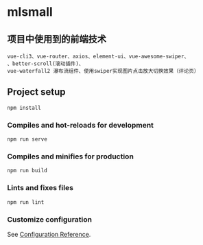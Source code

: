 # mlsmall

## 项目中使用到的前端技术
```
vue-cli3、vue-router、axios、element-ui、vue-awesome-swiper、
、better-scroll(滚动插件)、
vue-waterfall2 瀑布流组件、使用swiper实现图片点击放大切换效果（评论页）

```
## Project setup
```
npm install
```

### Compiles and hot-reloads for development
```
npm run serve
```

### Compiles and minifies for production
```
npm run build
```

### Lints and fixes files
```
npm run lint
```

### Customize configuration
See [Configuration Reference](https://cli.vuejs.org/config/).
